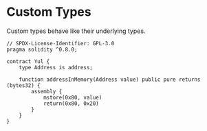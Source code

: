 # Custom Types

Custom types behave like their underlying types.

```solidity
// SPDX-License-Identifier: GPL-3.0
pragma solidity ^0.8.0;

contract Yul {
    type Address is address;

    function addressInMemory(Address value) public pure returns (bytes32) {
        assembly {
            mstore(0x80, value)
            return(0x80, 0x20)
        }
    }
}
```